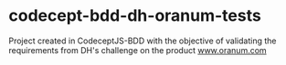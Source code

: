 # codecept-bdd-dh-oranum-tests
Project created in CodeceptJS-BDD with the objective of validating the requirements from DH's challenge on the product www.oranum.com

